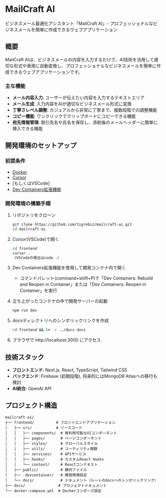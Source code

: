 # MailCraft AI

ビジネスメール最適化アシスタント「MailCraft AI」- プロフェッショナルなビジネスメールを簡単に作成できるウェブアプリケーション

## 概要

MailCraft AIは、ビジネスメールの内容を入力するだけで、AI技術を活用して適切な形式や表現に自動変換し、プロフェッショナルなビジネスメールを簡単に作成できるウェブアプリケーションです。

### 主な機能

- **メール内容入力**: ユーザーが伝えたい内容を入力するテキストエリア
- **メール生成**: 入力内容をAIが適切なビジネスメール形式に変換
- **丁寧さレベル調整**: カジュアルから非常に丁寧まで、複数段階での調整機能
- **コピー機能**: ワンクリックでクリップボードにコピーできる機能
- **宛先情報管理**: 取引先名や氏名を保存し、添削後のメールヘッダーに簡単に挿入できる機能

## 開発環境のセットアップ

### 前提条件

- [Docker](https://www.docker.com/get-started)
- [Cursor](https://www.cursor.com/ja)
- [もしくはVSCode]
- [Dev Containers拡張機能](https://marketplace.visualstudio.com/items?itemName=ms-vscode-remote.vscode-remote-extensionpack)

### 開発環境の構築手順

1. リポジトリをクローン
   ```bash
   git clone https://github.com/tigrebiz/mailcraft-ai.git
   cd mailcraft-ai
   ```

2. Cursor(VSCode)で開く
   ```bash
   cd frontend
   cursor .
   （VSCodeの場合はcode .）
   ```

3. Dev Containers拡張機能を使用して開発コンテナ内で開く
   - コマンドパレット(command+shift+P)で「Dev Containers: Rebuild and Reopen in Container」または「Dev Containers: Reopen in Container」を実行

4. 立ち上がったコンテナの中で開発サーバーの起動
   ```bash
   npm run dev
   ```
   
5. docsディレクトリへのシンボリックリンクを作成
   ```bash
   cd frontend && ln -s ../docs docs
   ```
   
6. ブラウザで http://localhost:3000 にアクセス

## 技術スタック

- **フロントエンド**: Next.js, React, TypeScript, Tailwind CSS
- **バックエンド**: Firebase (初期段階), 将来的にはMongoDB Atlasへの移行も検討
- **AI統合**: OpenAI API

## プロジェクト構造

```
mailcraft-ai/
├── frontend/          # フロントエンドアプリケーション
│   ├── src/           # ソースコード
│   │   ├── components/  # 再利用可能なUIコンポーネント
│   │   ├── pages/       # ページコンポーネント
│   │   ├── styles/      # グローバルスタイル
│   │   ├── utils/       # ユーティリティ関数
│   │   ├── services/    # APIサービス
│   │   ├── hooks/       # カスタムReact Hooks
│   │   └── context/     # Reactコンテキスト
│   ├── public/          # 静的ファイル
│   ├── .devcontainer/   # 開発環境設定
│   └── docs/            # ドキュメント（ルートのdocsへのシンボリックリンク）
├── docs/               # プロジェクトドキュメント
└── docker-compose.yml  # Dockerコンポーズ設定
```


